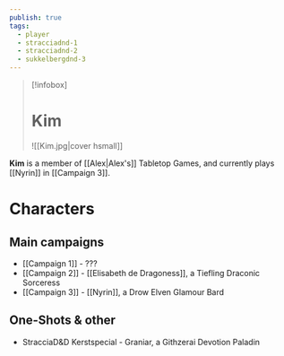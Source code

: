 ```yaml
---
publish: true
tags:
  - player
  - stracciadnd-1
  - stracciadnd-2
  - sukkelbergdnd-3
---
```

> [!infobox]  
> # Kim
> ![[Kim.jpg|cover hsmall]]  

**Kim** is a member of [[Alex|Alex's]] Tabletop Games, and currently plays [[Nyrin]] in [[Campaign 3]].
# Characters
## Main campaigns
- [[Campaign 1]] - ???
- [[Campaign 2]] - [[Elisabeth de Dragoness]], a Tiefling Draconic Sorceress
- [[Campaign 3]] - [[Nyrin]], a Drow Elven Glamour Bard
## One-Shots & other
- StracciaD&D Kerstspecial - Graniar, a Githzerai Devotion Paladin